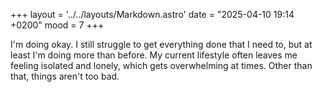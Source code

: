 +++
layout = '../../layouts/Markdown.astro'
date = "2025-04-10 19:14 +0200"
mood = 7
+++

I'm doing okay. I still struggle to get everything done that I need to, but at least I'm doing more than before. My current lifestyle often leaves me feeling isolated and lonely, which gets overwhelming at times. Other than that, things aren't too bad.